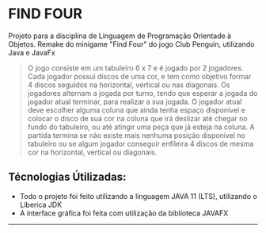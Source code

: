 # FIND FOUR

Projeto para a disciplina de Linguagem de Programação Orientade à Objetos.
Remake do minigame "Find Four" do jogo Club Penguin, utilizando Java e JavaFx

> O jogo consiste em um tabuleiro 6 x 7 e é jogado por 2 jogadores. Cada jogador possui
discos de uma cor, e tem como objetivo formar 4 discos seguidos na horizontal, vertical
ou nas diagonais. Os jogadores alternam a jogada por turno, tendo que esperar a jogada
do jogador atual terminar, para realizar a sua jogada. O jogador atual deve escolher
alguma coluna que ainda tenha espaço disponível e colocar o disco de sua cor na coluna
que irá deslizar até chegar no fundo do tabuleiro, ou até atingir uma peça que já esteja
na coluna. A partida termina se não existe mais nenhuma posição disponível no
tabuleiro ou se algum jogador conseguir enfileira 4 discos de mesma cor na horizontal,
vertical ou diagonais.

## Técnologias Útilizadas:
* Todo o projeto foi feito utilizando a linguagem JAVA 11 (LTS), utilizando o Liberica JDK
* A interface gráfica foi feita com utilização da biblíoteca JAVAFX

----

